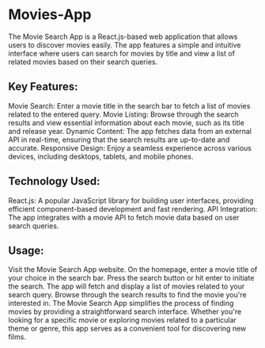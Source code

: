 # Movies-App
The Movie Search App is a React.js-based web application that allows users to discover movies easily. The app features a simple and intuitive interface where users can search for movies by title and view a list of related movies based on their search queries.

## Key Features:
Movie Search: Enter a movie title in the search bar to fetch a list of movies related to the entered query.
Movie Listing: Browse through the search results and view essential information about each movie, such as its title and release year.
Dynamic Content: The app fetches data from an external API in real-time, ensuring that the search results are up-to-date and accurate.
Responsive Design: Enjoy a seamless experience across various devices, including desktops, tablets, and mobile phones.

## Technology Used:
React.js: A popular JavaScript library for building user interfaces, providing efficient component-based development and fast rendering.
API Integration: The app integrates with a movie API to fetch movie data based on user search queries.

## Usage:
Visit the Movie Search App website.
On the homepage, enter a movie title of your choice in the search bar.
Press the search button or hit enter to initiate the search.
The app will fetch and display a list of movies related to your search query.
Browse through the search results to find the movie you're interested in.
The Movie Search App simplifies the process of finding movies by providing a straightforward search interface. Whether you're looking for a specific movie or exploring movies related to a particular theme or genre, this app serves as a convenient tool for discovering new films.
